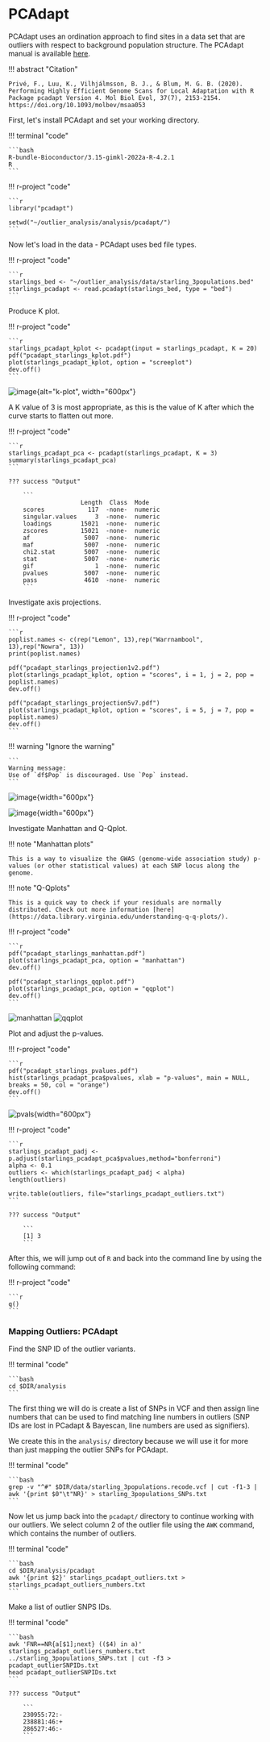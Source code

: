 # PCAdapt

PCAdapt uses an ordination approach to find sites in a data set that are outliers with respect to background population structure. The PCAdapt manual is available [here](https://bcm-uga.github.io/pcadapt/articles/pcadapt.html). 

!!! abstract "Citation"

    Privé, F., Luu, K., Vilhjálmsson, B. J., & Blum, M. G. B. (2020). Performing Highly Efficient Genome Scans for Local Adaptation with R Package pcadapt Version 4. Mol Biol Evol, 37(7), 2153-2154. https://doi.org/10.1093/molbev/msaa053 


First, let's install PCAdapt and set your working directory.

!!! terminal "code"

    ```bash
    R-bundle-Bioconductor/3.15-gimkl-2022a-R-4.2.1
    R
    ```

!!! r-project "code"

    ```r
    library("pcadapt")

    setwd("~/outlier_analysis/analysis/pcadapt/")
    ```

Now let's load in the data - PCAdapt uses bed file types.

!!! r-project "code"

    ```r
    starlings_bed <- "~/outlier_analysis/data/starling_3populations.bed"
    starlings_pcadapt <- read.pcadapt(starlings_bed, type = "bed")
    ```

Produce K plot.

!!! r-project "code"

    ```r
    starlings_pcadapt_kplot <- pcadapt(input = starlings_pcadapt, K = 20)
    pdf("pcadapt_starlings_kplot.pdf")
    plot(starlings_pcadapt_kplot, option = "screeplot")
    dev.off()
    ```

![image](../images/pcadapt_kplot.PNG){alt="k-plot", width="600px"}

A K value of 3 is most appropriate, as this is the value of K after which the curve starts to flatten out more.

!!! r-project "code"

    ```r
    starlings_pcadapt_pca <- pcadapt(starlings_pcadapt, K = 3)
    summary(starlings_pcadapt_pca)
    ```

    ??? success "Output"

        ```
                        Length  Class  Mode
        scores            117  -none-  numeric
        singular.values     3  -none-  numeric
        loadings        15021  -none-  numeric
        zscores         15021  -none-  numeric
        af               5007  -none-  numeric
        maf              5007  -none-  numeric
        chi2.stat        5007  -none-  numeric
        stat             5007  -none-  numeric
        gif                 1  -none-  numeric
        pvalues          5007  -none-  numeric
        pass             4610  -none-  numeric
        ```

Investigate axis projections.

!!! r-project "code"

    ```r
    poplist.names <- c(rep("Lemon", 13),rep("Warrnambool", 13),rep("Nowra", 13))
    print(poplist.names)

    pdf("pcadapt_starlings_projection1v2.pdf")
    plot(starlings_pcadapt_kplot, option = "scores", i = 1, j = 2, pop = poplist.names)
    dev.off()

    pdf("pcadapt_starlings_projection5v7.pdf")
    plot(starlings_pcadapt_kplot, option = "scores", i = 5, j = 7, pop = poplist.names)
    dev.off()
    ```

!!! warning "Ignore the warning"

    ```
    Warning message:
    Use of `df$Pop` is discouraged. Use `Pop` instead.
    ```

![image](../images/pcadapt_proj1.PNG){width="600px"}

![image](../images/pcadapt_proj2.PNG){width="600px"}

Investigate Manhattan and Q-Qplot.

!!! note "Manhattan plots"

    This is a way to visualize the GWAS (genome-wide association study) p-values (or other statistical values) at each SNP locus along the genome.

!!! note "Q-Qplots"

    This is a quick way to check if your residuals are normally distributed. Check out more information [here](https://data.library.virginia.edu/understanding-q-q-plots/).

!!! r-project "code"

    ```r
    pdf("pcadapt_starlings_manhattan.pdf")
    plot(starlings_pcadapt_pca, option = "manhattan")
    dev.off()

    pdf("pcadapt_starlings_qqplot.pdf")
    plot(starlings_pcadapt_pca, option = "qqplot")
    dev.off()
    ```

![manhattan](../images/pcadapt_manhattan.PNG) 
![qqplot](../images/pcadapt_qq.PNG)

Plot and adjust the p-values.

!!! r-project "code"

    ```r
    pdf("pcadapt_starlings_pvalues.pdf")
    hist(starlings_pcadapt_pca$pvalues, xlab = "p-values", main = NULL, breaks = 50, col = "orange")
    dev.off()
    ```

![pvals](../images/pcadapt_pvals.PNG){width="600px"}

!!! r-project "code"

    ```r
    starlings_pcadapt_padj <- p.adjust(starlings_pcadapt_pca$pvalues,method="bonferroni")
    alpha <- 0.1
    outliers <- which(starlings_pcadapt_padj < alpha)
    length(outliers)

    write.table(outliers, file="starlings_pcadapt_outliers.txt")
    ```

    ??? success "Output"

        ```
        [1] 3
        ```

After this, we will jump out of `R` and back into the command line by using the following command: 

!!! r-project "code"

    ```r
    q()
    ```

### Mapping Outliers: PCAdapt

Find the SNP ID of the outlier variants.

!!! terminal "code"

    ```bash
    cd $DIR/analysis
    ```

The first thing we will do is create a list of SNPs in VCF and then assign line numbers that can be used to find matching line numbers in outliers (SNP IDs are lost in PCadapt & Bayescan, line numbers are used as signifiers). 

We create this in the `analysis/` directory because we will use it for more than just mapping the outlier SNPs for PCAdapt.

!!! terminal "code"

    ```bash
    grep -v "^#" $DIR/data/starling_3populations.recode.vcf | cut -f1-3 | awk '{print $0"\t"NR}' > starling_3populations_SNPs.txt
    ```

Now let us jump back into the `pcadapt/` directory to continue working with our outliers. We select column 2 of the outlier file using the `AWK` command, which contains the number of outliers.

!!! terminal "code"

    ```bash
    cd $DIR/analysis/pcadapt
    awk '{print $2}' starlings_pcadapt_outliers.txt > starlings_pcadapt_outliers_numbers.txt
    ```

Make a list of outlier SNPS IDs.

!!! terminal "code"

    ```bash
    awk 'FNR==NR{a[$1];next} (($4) in a)' starlings_pcadapt_outliers_numbers.txt ../starling_3populations_SNPs.txt | cut -f3 > pcadapt_outlierSNPIDs.txt
    head pcadapt_outlierSNPIDs.txt
    ```

    ??? success "Output"

        ```
        230955:72:-
        238881:46:+
        286527:46:-
        ```
